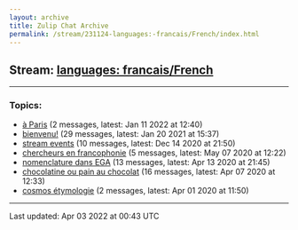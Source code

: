 ```yaml
---
layout: archive
title: Zulip Chat Archive
permalink: /stream/231124-languages:-francais/French/index.html
---
```


## Stream: [languages: francais/French](https://mattecapu.github.io/ct-zulip-archive/stream/231124-languages:-francais/French/index.html)
---

### Topics:

* [à Paris](topic/topic_.C3.A0.20Paris.html) (2 messages, latest: Jan 11 2022 at 12:40)
* [bienvenu!](topic/topic_bienvenu!.html) (29 messages, latest: Jan 20 2021 at 15:37)
* [stream events](topic/topic_stream.20events.html) (10 messages, latest: Dec 14 2020 at 21:50)
* [chercheurs en francophonie](topic/topic_chercheurs.20en.20francophonie.html) (5 messages, latest: May 07 2020 at 12:22)
* [nomenclature dans EGA](topic/topic_nomenclature.20dans.20EGA.html) (13 messages, latest: Apr 13 2020 at 21:45)
* [chocolatine ou pain au chocolat](topic/topic_chocolatine.20ou.20pain.20au.20chocolat.html) (16 messages, latest: Apr 07 2020 at 12:33)
* [cosmos étymologie](topic/topic_cosmos.20.C3.A9tymologie.html) (2 messages, latest: Apr 01 2020 at 11:50)

<hr><p>Last updated: Apr 03 2022 at 00:43 UTC</p>